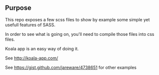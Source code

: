 ## Purpose 

This repo exposes a few scss files to show by example some simple yet usefull features of SASS.

In order to see what is going on, you'll need to compile those files into css files.

Koala app is an easy way of doing it.

See http://koala-app.com/

See https://gist.github.com/jareware/4738651 for other examples 